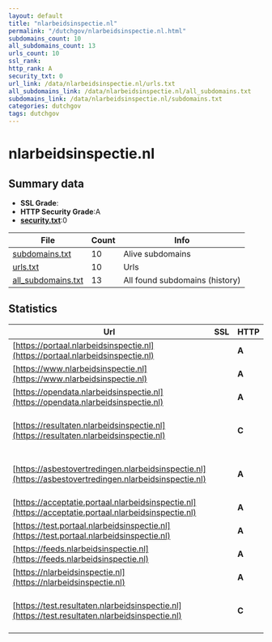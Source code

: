 ```yaml
---
layout: default
title: "nlarbeidsinspectie.nl"
permalink: "/dutchgov/nlarbeidsinspectie.nl.html"
subdomains_count: 10
all_subdomains_count: 13
urls_count: 10
ssl_rank: 
http_rank: A
security_txt: 0
url_link: /data/nlarbeidsinspectie.nl/urls.txt
all_subdomains_link: /data/nlarbeidsinspectie.nl/all_subdomains.txt
subdomains_link: /data/nlarbeidsinspectie.nl/subdomains.txt
categories: dutchgov
tags: dutchgov
---
```



# nlarbeidsinspectie.nl
## Summary data


 - **SSL Grade**:
 - **HTTP Security Grade**:A
 - **[security.txt](https://www.digitaleoverheid.nl/nieuws/standaard-security-txt-nu-verplicht-voor-overheid/)**:0


| File       | Count | Info |
|------------|-------|------|
|[subdomains.txt](/DutchGovScope/data/nlarbeidsinspectie.nl/subdomains.txt)|10|Alive subdomains|
|[urls.txt](/DutchGovScope/data/nlarbeidsinspectie.nl/urls.txt)|10|Urls|
|[all_subdomains.txt](/DutchGovScope/data/nlarbeidsinspectie.nl/all_subdomains.txt)|13|All found subdomains (history)|


## Statistics


| Url | SSL | HTTP | Server | Cookie | HSTS | CORS | CTO | CSP | XFO | XXP | RP |FP| Tech |Title |
|--------|-------|-------|------|------|------|------|------|------|------|------|------|------|------|------|
|[https://portaal.nlarbeidsinspectie.nl](https://portaal.nlarbeidsinspectie.nl)| | **A**||:warning: |:white_check_mark: | | | :white_check_mark:| :white_check_mark: | :white_check_mark: | :white_check_mark: | |HSTS Microsoft ASP.NET|Webportaal|
|[https://www.nlarbeidsinspectie.nl](https://www.nlarbeidsinspectie.nl)| | **A**|nginx| |:white_check_mark: | | |:warning: | :white_check_mark: | :white_check_mark: | :white_check_mark: | |Bloomreach HSTS Nginx|Home | Nederland...|
|[https://opendata.nlarbeidsinspectie.nl](https://opendata.nlarbeidsinspectie.nl)| | **A**|nginx| |:white_check_mark: | | | | :white_check_mark: | :white_check_mark: | :white_check_mark: | |HSTS Nginx||
|[https://resultaten.nlarbeidsinspectie.nl](https://resultaten.nlarbeidsinspectie.nl)| | **C**|Microsoft-IIS/10.0| |:white_check_mark: | | | | | | :white_check_mark: | |AngularJS HSTS IIS:10.0 Microsoft ASP.NET:4.0.30319 Windows Server|Overzicht uitgev...|
|[https://asbestovertredingen.nlarbeidsinspectie.nl](https://asbestovertredingen.nlarbeidsinspectie.nl)| | **A**|nginx|:warning: |:white_check_mark: | | | :white_check_mark:| :white_check_mark: | :white_check_mark: | :white_check_mark: | |Bloomreach HSTS Nginx Phusion Passenger:6.0.12 Ruby Ruby on Rails|Asbestovertredin...|
|[https://acceptatie.portaal.nlarbeidsinspectie.nl](https://acceptatie.portaal.nlarbeidsinspectie.nl)| | **A**||:warning: |:white_check_mark: | | | :white_check_mark:| :white_check_mark: | :white_check_mark: | :white_check_mark: | |HSTS|Webportaal|
|[https://test.portaal.nlarbeidsinspectie.nl](https://test.portaal.nlarbeidsinspectie.nl)| | **A**||:warning: |:white_check_mark: | | | :white_check_mark:| :white_check_mark: | :white_check_mark: | :white_check_mark: | |HSTS|Webportaal|
|[https://feeds.nlarbeidsinspectie.nl](https://feeds.nlarbeidsinspectie.nl)| | **A**|nginx| |:white_check_mark: | | | | :white_check_mark: | :white_check_mark: | :white_check_mark: | |HSTS Nginx||
|[https://nlarbeidsinspectie.nl](https://nlarbeidsinspectie.nl)| | **A**|nginx| |:white_check_mark: | | |:warning: | :white_check_mark: | :white_check_mark: | :white_check_mark: | |HSTS Nginx|301 Moved Perman...|
|[https://test.resultaten.nlarbeidsinspectie.nl](https://test.resultaten.nlarbeidsinspectie.nl)| | **C**|Microsoft-IIS/10.0| |:white_check_mark: | | | | | | :white_check_mark: | |AngularJS HSTS IIS:10.0 Microsoft ASP.NET:4.0.30319 Windows Server|Overzicht uitgev...|

